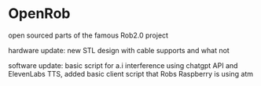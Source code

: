 # OpenRob
 open sourced parts of the famous Rob2.0 project

hardware update: new STL design with cable supports and what not

software update: basic script for a.i interference using chatgpt API and ElevenLabs TTS, added basic client script that Robs Raspberry is using atm